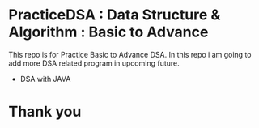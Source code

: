 # PracticeDSA : Data Structure & Algorithm : Basic to Advance 
This repo is for Practice Basic to Advance DSA. In this repo i am going to add more DSA related program in upcoming future.
* DSA with JAVA 
# Thank you

